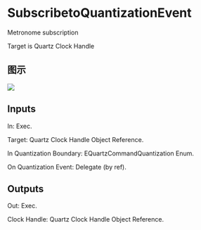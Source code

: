 # SubscribetoQuantizationEvent

Metronome subscription

Target is Quartz Clock Handle

## 图示

![]($-20221218-20321577.png)

## Inputs

In: Exec.

Target: Quartz Clock Handle Object Reference.

In Quantization Boundary: EQuartzCommandQuantization Enum.

On Quantization Event: Delegate (by ref).  

## Outputs

Out: Exec.

Clock Handle: Quartz Clock Handle Object Reference.

